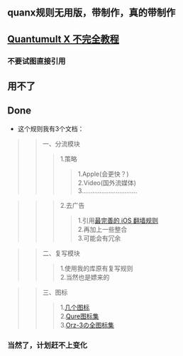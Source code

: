 ## quanx规则无用版，带制作，真的带制作

## [Quantumult X 不完全教程](https://www.notion.so/Quantumult-X-1d32ddc6e61c4892ad2ec5ea47f00917 "大佬教学，你值得拥有")

### 不要试图直接引用
## 用不了
## Done

- 这个规则我有3个文档：  

>>一、分流模块
>>>1.策略
>>>>1.Apple(会更快？)    
>>>>2.Video(国外流媒体)  
>>>>3.…………………………

>>>2.去广告  
>>>>1.引用[最完善的 iOS 翻墙规则](https://raw.githubusercontent.com/h2y/Shadowrocket-ADBlock-Rules/master/sr_direct_banad.conf "Shadowrocket-ADBlock-Rules")  
>>>>2.再加上一些整合  
>>>>3.可能会有冗余  

>>二、复写模块  
>>>1.使用我的库原有复写规则  
>>>2.当然也是嫖来的  

>>三、图标  
>>>1.[几个图标](https://github.com/crossutility/Quantumult-X/tree/master/icon-samples "开发者的示例")  
>>>2.[Qure图标集](https://github.com/Koolson/Qure "齐全的alpha和焕彩")   
>>>3.[Orz-3の全图标集](https://github.com/Orz-3/mini "黑白和失真的彩色")  

### 当然了，计划赶不上变化
